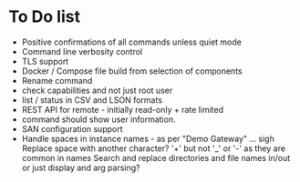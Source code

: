 # To Do list

* Positive confirmations of all commands unless quiet mode
* Command line verbosity control
* TLS support
* Docker / Compose file build from selection of components
* Rename command
* check capabilities and not just root user
* list / status in CSV and LSON formats
* REST API for remote - initially read-only + rate limited
* command should show user information.
* SAN configuration support
* Handle spaces in instance names - as per "Demo Gateway" ... sigh
  Replace space with another character? '+' but not '_' or '-' as they are common in names
  Search and replace directories and file names in/out or just display and arg parsing?